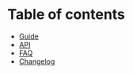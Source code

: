 # Table of contents

* [Guide](README.md)
* [API](untitled.md)
* [FAQ](untitled-1.md)
* [Changelog](changelog.md)

